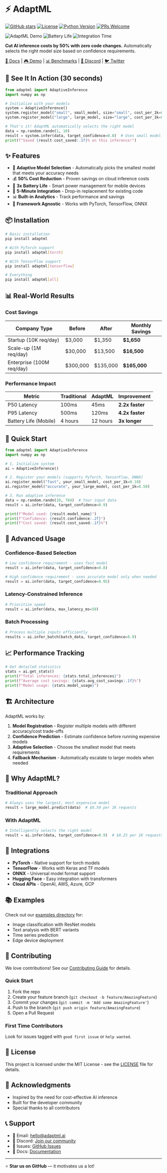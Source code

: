 # ⚡ AdaptML

[![GitHub stars](https://img.shields.io/github/stars/petersen1ao/adaptml)](https://github.com/petersen1ao/adaptml/stargazers)
[![License](https://img.shields.io/badge/license-MIT-blue.svg)](LICENSE)
[![Python Version](https://img.shields.io/badge/python-3.7%2B-blue)](https://www.python.org/downloads/)
[![PRs Welcome](https://img.shields.io/badge/PRs-welcome-brightgreen.svg)](CONTRIBUTING.md)

![AdaptML Demo](https://img.shields.io/badge/Cost%20Reduction-50%25-green?style=for-the-badge)
![Battery Life](https://img.shields.io/badge/Battery%20Life-3x-blue?style=for-the-badge)
![Integration Time](https://img.shields.io/badge/Integration-5%20Minutes-orange?style=for-the-badge)

**Cut AI inference costs by 50% with zero code changes.** Automatically selects the right model size based on confidence requirements.

[📖 Docs](https://adaptml.readthedocs.io) | [🎮 Demo](https://colab.research.google.com/drive/xxx) | [📊 Benchmarks](./benchmarks) | [💬 Discord](https://discord.gg/xxx) | [🐦 Twitter](https://twitter.com/adaptml)

## 🚀 See It In Action (30 seconds)

```python
from adaptml import AdaptiveInference
import numpy as np

# Initialize with your models
system = AdaptiveInference()
system.register_model("small", small_model, size="small", cost_per_1k=0.10)
system.register_model("large", large_model, size="large", cost_per_1k=0.50)

# That's it! AdaptML automatically selects the right model
data = np.random.randn(1, 10)
result = system.infer(data, target_confidence=0.8)  # Uses small model if sufficient
print(f"Saved {result.cost_saved:.1f}% on this inference!")
```

## ✨ Features

- 🎯 **Adaptive Model Selection** - Automatically picks the smallest model that meets your accuracy needs
- 💰 **50% Cost Reduction** - Proven savings on cloud inference costs
- 🔋 **3x Battery Life** - Smart power management for mobile devices
- 🚀 **5-Minute Integration** - Drop-in replacement for existing code
- 📊 **Built-in Analytics** - Track performance and savings
- 🔧 **Framework Agnostic** - Works with PyTorch, TensorFlow, ONNX

## 📦 Installation

```bash
# Basic installation
pip install adaptml

# With PyTorch support
pip install adaptml[torch]

# With TensorFlow support  
pip install adaptml[tensorflow]

# Everything
pip install adaptml[all]
```

## 📊 Real-World Results

### Cost Savings
| Company Type | Before | After | Monthly Savings |
|--------------|--------|-------|-----------------|
| Startup (10K req/day) | $3,000 | $1,350 | **$1,650** |
| Scale-up (1M req/day) | $30,000 | $13,500 | **$16,500** |
| Enterprise (100M req/day) | $300,000 | $135,000 | **$165,000** |

### Performance Impact
| Metric | Traditional | AdaptML | Improvement |
|--------|------------|---------|-------------|
| P50 Latency | 100ms | 45ms | **2.2x faster** |
| P95 Latency | 500ms | 120ms | **4.2x faster** |
| Battery Life (Mobile) | 4 hours | 12 hours | **3x longer** |

## 🎯 Quick Start

```python
from adaptml import AdaptiveInference
import numpy as np

# 1. Initialize system
ai = AdaptiveInference()

# 2. Register your models (supports PyTorch, TensorFlow, ONNX)
ai.register_model("fast", your_small_model, cost_per_1k=0.10)
ai.register_model("accurate", your_large_model, cost_per_1k=0.50)

# 3. Run adaptive inference
data = np.random.randn(10, 784)  # Your input data
result = ai.infer(data, target_confidence=0.9)

print(f"Model used: {result.model_name}")
print(f"Confidence: {result.confidence:.2f}")
print(f"Cost saved: {result.cost_saved:.1f}%")
```

## 🔧 Advanced Usage

### Confidence-Based Selection
```python
# Low confidence requirement - uses fast model
result = ai.infer(data, target_confidence=0.8)

# High confidence requirement - uses accurate model only when needed
result = ai.infer(data, target_confidence=0.95)
```

### Latency-Constrained Inference
```python
# Prioritize speed
result = ai.infer(data, max_latency_ms=50)
```

### Batch Processing
```python
# Process multiple inputs efficiently
results = ai.infer_batch(batch_data, target_confidence=0.9)
```

## 📈 Performance Tracking

```python
# Get detailed statistics
stats = ai.get_stats()
print(f"Total inferences: {stats.total_inferences}")
print(f"Average cost savings: {stats.avg_cost_savings:.1f}%")
print(f"Model usage: {stats.model_usage}")
```

## 🏗️ Architecture

AdaptML works by:

1. **Model Registration** - Register multiple models with different accuracy/cost trade-offs
2. **Confidence Prediction** - Estimate confidence before running expensive models
3. **Adaptive Selection** - Choose the smallest model that meets requirements
4. **Fallback Mechanism** - Automatically escalate to larger models when needed

## 🌟 Why AdaptML?

### Traditional Approach
```python
# Always uses the largest, most expensive model
result = large_model.predict(data)  # $0.50 per 1K requests
```

### With AdaptML
```python
# Intelligently selects the right model
result = ai.infer(data, target_confidence=0.9)  # $0.25 per 1K requests (50% savings!)
```

## 🔌 Integrations

- **PyTorch** - Native support for torch models
- **TensorFlow** - Works with Keras and TF models  
- **ONNX** - Universal model format support
- **Hugging Face** - Easy integration with transformers
- **Cloud APIs** - OpenAI, AWS, Azure, GCP

## 📚 Examples

Check out our [examples directory](./examples/) for:
- Image classification with ResNet models
- Text analysis with BERT variants
- Time series prediction
- Edge device deployment

## 🤝 Contributing

We love contributions! See our [Contributing Guide](CONTRIBUTING.md) for details.

### Quick Start
1. Fork the repo
2. Create your feature branch (`git checkout -b feature/AmazingFeature`)
3. Commit your changes (`git commit -m 'Add some AmazingFeature'`)
4. Push to the branch (`git push origin feature/AmazingFeature`)
5. Open a Pull Request

### First Time Contributors
Look for issues tagged with `good first issue` or `help wanted`.

## 📄 License

This project is licensed under the MIT License - see the [LICENSE](LICENSE) file for details.

## 🙏 Acknowledgments

- Inspired by the need for cost-effective AI inference
- Built for the developer community
- Special thanks to all contributors

## 📞 Support

- 📧 Email: hello@adaptml.ai
- 💬 Discord: [Join our community](https://discord.gg/adaptml)
- 🐛 Issues: [GitHub Issues](https://github.com/petersen1ao/adaptml/issues)
- 📖 Docs: [Documentation](https://adaptml.readthedocs.io)

---

⭐ **Star us on GitHub** — it motivates us a lot!
